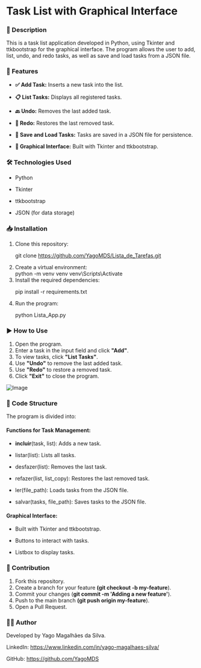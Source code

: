 <h1>Task List with Graphical Interface</h1>

### 📌 Description

This is a task list application developed in Python, using Tkinter and ttkbootstrap for the graphical interface. The program allows the user to add, list, undo, and redo tasks, as well as save and load tasks from a JSON file.

### 🚀 Features

+ <b>✅ Add Task:</b> Inserts a new task into the list.

+ <b>📋 List Tasks:</b> Displays all registered tasks.

+ <b>🔙 Undo:</b> Removes the last added task.

+ <b>🔄 Redo:</b> Restores the last removed task.

+ <b>💾 Save and Load Tasks:</b> Tasks are saved in a JSON file for persistence.

+ <b>🎨 Graphical Interface:</b> Built with Tkinter and ttkbootstrap.

### 🛠️ Technologies Used

+ Python

+ Tkinter

+ ttkbootstrap

+ JSON (for data storage)    

### 📥 Installation

<ol>
<li>Clone this repository:</li>

git clone https://github.com/YagoMDS/Lista_de_Tarefas.git

<li>Create a virtual environment:</li>
python -m venv venv
venv\Scripts\Activate

<li>Install the required dependencies:</li>

pip install -r requirements.txt

<li>Run the program:</li>

python Lista_App.py
</ol>

### ▶️ How to Use

<ol>
<li>Open the program.</li>

<li>Enter a task in the input field and click <strong>"Add"</strong>.</li>

<li>To view tasks, click <strong>"List Tasks"</strong>.</li>

<li>Use <strong>"Undo"</strong> to remove the last added task.</li>

<li>Use <strong>"Redo"</strong> to restore a removed task.</li>

<li>Click <strong>"Exit"</strong> to close the program.</li>
</ol>

![Image](https://github.com/user-attachments/assets/f344d3b2-0217-47f6-ab42-29691289c8c1)

### 📁 Code Structure

The program is divided into:

#### Functions for Task Management:

+ <strong>incluir</strong>(task, list): Adds a new task.

+ listar(list): Lists all tasks.

+ desfazer(list): Removes the last task.

+ refazer(list, list_copy): Restores the last removed task.

+ ler(file_path): Loads tasks from the JSON file.

+ salvar(tasks, file_path): Saves tasks to the JSON file.

#### Graphical Interface:

+ Built with Tkinter and ttkbootstrap.

+ Buttons to interact with tasks.

+ Listbox to display tasks.

### 🤝 Contribution

<ol>

<li>Fork this repository.</li>

<li>Create a branch for your feature <strong>(git checkout -b my-feature</strong>).</li>

<li>Commit your changes (<strong>git commit -m 'Adding a new feature'</strong>).</li>

<li>Push to the main branch <strong>(git push origin my-feature</strong>).</li>

<li>Open a Pull Request.</li>
</ol>

### 👨‍💻 Author

Developed by Yago Magalhães da Silva.

LinkedIn: https://www.linkedin.com/in/yago-magalhaes-silva/

GitHub: https://github.com/YagoMDS
